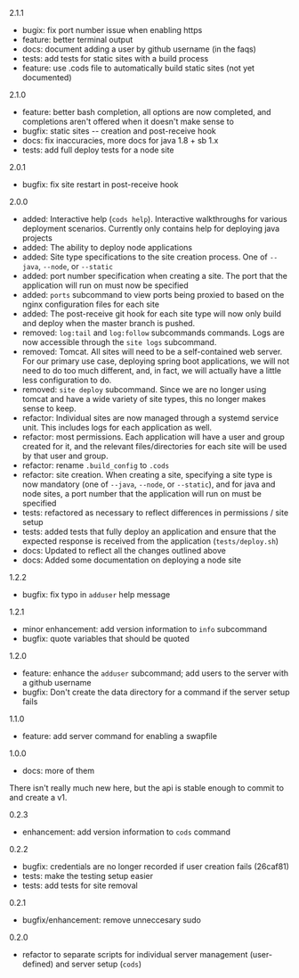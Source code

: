 2.1.1

- bugix: fix port number issue when enabling https
- feature: better terminal output
- docs: document adding a user by github username (in the faqs)
- tests: add tests for static sites with a build process
- feature: use .cods file to automatically build static sites (not yet documented)

2.1.0

- feature: better bash completion, all options are now completed, and
  completions aren't offered when it doesn't make sense to
- bugfix: static sites -- creation and post-receive hook
- docs: fix inaccuracies, more docs for java 1.8 + sb 1.x
- tests: add full deploy tests for a node site

2.0.1

- bugfix: fix site restart in post-receive hook

2.0.0

- added: Interactive help (`cods help`). Interactive walkthroughs for various
  deployment scenarios. Currently only contains help for deploying java projects
- added: The ability to deploy node applications
- added: Site type specifications to the site creation process. One of `--java`,
  `--node`, or `--static`
- added: port number specification when creating a site. The port that the
  application will run on must now be specified
- added: `ports` subcommand to view ports being proxied to based on the nginx
  configuration files for each site
- added: The post-receive git hook for each site type will now only build and
  deploy when the master branch is pushed.
- removed: `log:tail` and `log:follow` subcommands commands. Logs are now
  accessible through the `site logs` subcommand.
- removed: Tomcat. All sites will need to be a self-contained web server. For
  our primary use case, deploying spring boot applications, we will not need to
  do too much different, and, in fact, we will actually have a little less
  configuration to do.
- removed: `site deploy` subcommand. Since we are no longer using tomcat and
  have a wide variety of site types, this no longer makes sense to keep.
- refactor: Individual sites are now managed through a systemd service unit.
  This includes logs for each application as well.
- refactor: most permissions. Each application will have a user and group
  created for it, and the relevant files/directories for each site will be used
  by that user and group.
- refactor: rename `.build_config` to `.cods`
- refactor: site creation. When creating a site, specifying a site type is now
  mandatory (one of `--java`, `--node`, or `--static`), and for java and node
  sites, a port number that the application will run on must be specified
- tests: refactored as necessary to reflect differences in permissions / site
  setup
- tests: added tests that fully deploy an application and ensure that the
  expected response is received from the application (`tests/deploy.sh`)
- docs: Updated to reflect all the changes outlined above
- docs: Added some documentation on deploying a node site

1.2.2

- bugfix: fix typo in `adduser` help message

1.2.1

- minor enhancement: add version information to `info` subcommand
- bugfix: quote variables that should be quoted

1.2.0

- feature: enhance the `adduser` subcommand; add users to the server with a
  github username
- bugfix: Don't create the data directory for a command if the server setup fails

1.1.0

- feature: add server command for enabling a swapfile

1.0.0

- docs: more of them

There isn't really much new here, but the api is stable enough to commit to and
create a v1.

0.2.3

- enhancement: add version information to `cods` command

0.2.2

- bugfix: credentials are no longer recorded if user creation fails (26caf81)
- tests: make the testing setup easier
- tests: add tests for site removal

0.2.1

- bugfix/enhancement: remove unneccesary sudo

0.2.0

- refactor to separate scripts for individual server management (user-defined)
  and server setup (`cods`)
